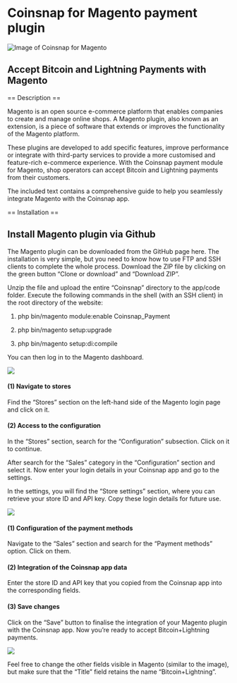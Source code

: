 # Coinsnap for Magento payment plugin #
![Image of Coinsnap for Magento](https://coinsnap.io/wp-content/uploads/2023/11/coinsnap-for-magento.png)
## Accept Bitcoin and Lightning Payments with Magento ##

== Description ==

Magento is an open source e-commerce platform that enables companies to create and manage online shops. A Magento plugin, also known as an extension, is a piece of software that extends or improves the functionality of the Magento platform.

These plugins are developed to add specific features, improve performance or integrate with third-party services to provide a more customised and feature-rich e-commerce experience. With the Coinsnap payment module for Magento, shop operators can accept Bitcoin and Lightning payments from their customers.

The included text contains a comprehensive guide to help you seamlessly integrate Magento with the Coinsnap app.

== Installation ==

## Install Magento plugin via Github ##

The Magento plugin can be downloaded from the GitHub page here. The installation is very simple, but you need to know how to use FTP and SSH clients to complete the whole process. Download the ZIP file by clicking on the green button “Clone or download” and “Download ZIP”.

Unzip the file and upload the entire “Coinsnap” directory to the app/code folder. Execute the following commands in the shell (with an SSH client) in the root directory of the website:

1. php bin/magento module:enable Coinsnap_Payment

2. php bin/magento setup:upgrade

3. php bin/magento setup:di:compile

You can then log in to the Magento dashboard.

![](https://coinsnap.io/wp-content/uploads/2023/12/Screenshot-2023-12-21-at-19.22.00.png)

#### (1) Navigate to stores ####
Find the “Stores” section on the left-hand side of the Magento login page and click on it.

#### (2) Access to the configuration ####
In the “Stores” section, search for the “Configuration” subsection. Click on it to continue.

After search for the “Sales” category in the “Configuration” section and select it. Now enter your login details in your Coinsnap app and go to the settings.

In the settings, you will find the “Store settings” section, where you can retrieve your store ID and API key. Copy these login details for future use.

![](https://coinsnap.io/wp-content/uploads/2023/11/Screenshot-2024-05-27-at-08.16.52.png)

#### (1) Configuration of the payment methods ####
Navigate to the “Sales” section and search for the “Payment methods” option. Click on them.

#### (2) Integration of the Coinsnap app data ####
Enter the store ID and API key that you copied from the Coinsnap app into the corresponding fields.

#### (3) Save changes ####
Click on the “Save” button to finalise the integration of your Magento plugin with the Coinsnap app. Now you’re ready to accept Bitcoin+Lightning payments.

![](https://coinsnap.io/wp-content/uploads/2023/12/Screenshot-2023-12-21-at-19.26.32.png)

Feel free to change the other fields visible in Magento (similar to the image), but make sure that the “Title” field retains the name “Bitcoin+Lightning”.
